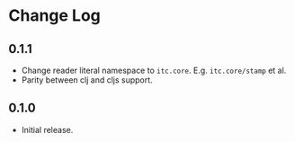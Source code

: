 # Change Log

## 0.1.1

* Change reader literal namespace to `itc.core`. E.g.
  `itc.core/stamp` et al.
* Parity between clj and cljs support.

## 0.1.0

* Initial release.